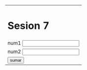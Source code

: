 <DOCTYPE html>
<html lang= "en"

<head>
<meta charset= "UTF-8">
<meta http-equiv-"X-UA-Compatible" content- "IE-egde">
<meta name"viewprt" content="width=device-width, initial-scale=1.0">
<title> Document</title>
</head>

<body>
<table align="center">
<tr>
<td>
<h1>
Sesion 7
</h1>
</td>
</tr>
</tr>
<tr>
<td>num1
<input type="text" name="a" id="a">
</td>
</tr>
<tr>
<td>num2
<input type="text" name="b" id="b">
</td>
</tr>
<tr>
<td>
<input type="button" value="sumar" onclick="sumar('a','b'>
</td>
</tr>
<tr>
<td>
<input type="button" value="multiplicar" onclick="multiplicar('a','b'>
</td>
</tr>
<tr>
<td>
<input type="button" value="restar" onclick="restar('a','b'>
</td>
</tr>
<tr>
<td>
<input type="button" value="dividir" onclick="dividir('a','b'>
</td>
</tr>
<tr>
<td>
<input type="button" value="residuo" onclick="residuo('a','b'>
</tr>
<tr>
<td> Respuesta:
<h2 id="result"></h2>
</td>
</tr>

</table>
<script scr="./code.js"></script>

</body>

</html>
